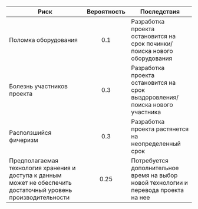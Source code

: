 | Риск                                                                                                               | Вероятность | Последствия                                                                          |
|--------------------------------------------------------------------------------------------------------------------|:-----------:|--------------------------------------------------------------------------------------|
| Поломка оборудования                                                                                               |     0.1     | Разработка проекта остановится на срок починки/поиска нового оборудования            |
| Болезнь участников проекта                                                                                         |     0.3     | Разработка проекта остановится на срок выздоровления/поиска нового участника         |
| Расползшийся фичеризм                                                                                              |     0.3     | Разработка проекта растянется на неопределенный срок                                 |
| Предполагаемая технология хранения  и доступа к данным может не обеспечить  достаточный уровень производительности |     0.25    | Потребуется дополнительное время на выбор новой технологии и перевода проекта на нее |
